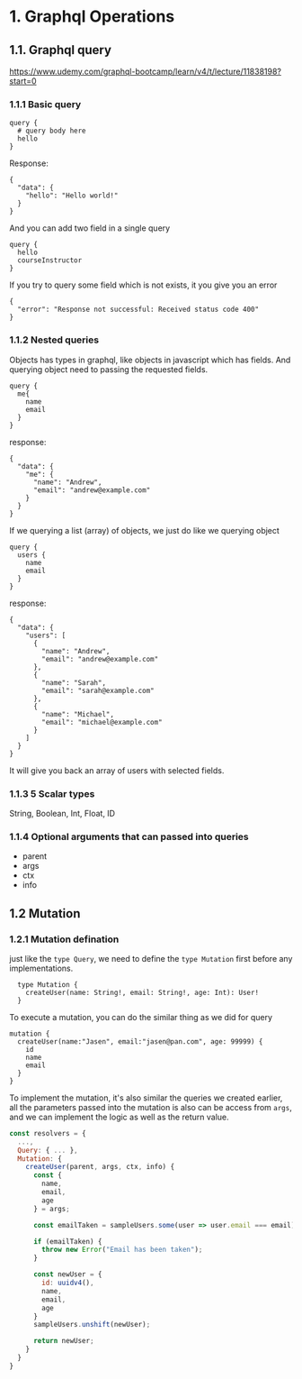# 1. Graphql Operations
## 1.1. Graphql query
https://www.udemy.com/graphql-bootcamp/learn/v4/t/lecture/11838198?start=0

### 1.1.1 Basic query
```
query {
  # query body here
  hello
}
```
Response:
```
{
  "data": {
    "hello": "Hello world!"
  }
}
```
And you can add two field in a single query
```
query {
  hello
  courseInstructor
}
```
If you try to query some field which is not exists, it you give you an error
```
{
  "error": "Response not successful: Received status code 400"
}
```

### 1.1.2 Nested queries
Objects has types in graphql, like objects in javascript which has fields. And querying object need to passing the requested fields.
```
query {
  me{
    name
    email
  }
}
```
response:
```
{
  "data": {
    "me": {
      "name": "Andrew",
      "email": "andrew@example.com"
    }
  }
}
```
If we querying a list (array) of objects, we just do like we querying object
```
query {
  users {
    name
    email
  }
}
```
response:
```
{
  "data": {
    "users": [
      {
        "name": "Andrew",
        "email": "andrew@example.com"
      },
      {
        "name": "Sarah",
        "email": "sarah@example.com"
      },
      {
        "name": "Michael",
        "email": "michael@example.com"
      }
    ]
  }
}
```
It will give you back an array of users with selected fields.

### 1.1.3 5 Scalar types
String, Boolean, Int, Float, ID

### 1.1.4 Optional arguments that can passed into queries
- parent
- args
- ctx
- info

## 1.2 Mutation
### 1.2.1 Mutation defination
just like the `type Query`, we need to define the `type Mutation` first before any implementations.

```
  type Mutation {
    createUser(name: String!, email: String!, age: Int): User!
  }
```

To execute a mutation, you can do the similar thing as we did for query
```
mutation {
  createUser(name:"Jasen", email:"jasen@pan.com", age: 99999) {
    id
    name
    email
  }
}
```

To implement the mutation, it's also similar the queries we created earlier, all the parameters passed into the mutation is also can be access from `args`, and we can implement the logic as well as the return value.
```js
const resolvers = {
  ...,
  Query: { ... },
  Mutation: {
    createUser(parent, args, ctx, info) {
      const {
        name,
        email,
        age
      } = args;

      const emailTaken = sampleUsers.some(user => user.email === email);

      if (emailTaken) {
        throw new Error("Email has been taken");
      }

      const newUser = {
        id: uuidv4(),
        name,
        email,
        age
      }
      sampleUsers.unshift(newUser);

      return newUser;
    }
  }
}
```